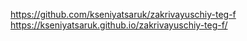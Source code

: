 https://github.com/kseniyatsaruk/zakrivayuschiy-teg-f
https://kseniyatsaruk.github.io/zakrivayuschiy-teg-f/